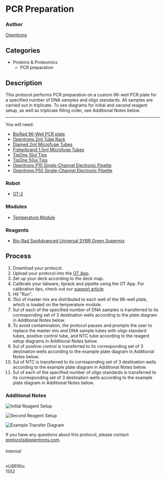 # PCR Preparation

### Author
[Opentrons](http://www.opentrons.com/)

## Categories
* Proteins & Proteomics
    * PCR preparation

## Description
This protocol performs PCR preparation on a custom 96-well PCR plate for a specified number of DNA samples and oligo standards. All samples are carried out in triplicate. To see diagrams for initial and second reagent setup, as well as triplicate filling order, see Additional Notes below.

---

You will need:
* [BioRad 96-Well PCR plate](http://www.bio-rad.com/en-us/sku/mll9651-multiplate-96-well-pcr-plates-low-profile-unskirted-white?ID=MLL9651)
* [Opentrons 2ml Tube Rack](https://shop.opentrons.com/collections/opentrons-tips/products/tube-rack-set-1)
* [Diamed 2ml Microfuge Tubes](http://www.diamed.ca/microcentrifuge-tubes-15ml-microtubes-bulk-c-265_496_497.html)
* [Fisherbrand 1.5ml Microfuge Tubes](https://www.fishersci.com/shop/products/fisherbrand-low-retention-microcentrifuge-tubes-8/p-193936)
* [TipOne 10ul Tips](https://www.usascientific.com/tiponefiltertips.aspx)
* [TipOne 50ul Tips](https://www.usascientific.com/tiponefiltertips.aspx)
* [Opentrons P10 Single-Channel Electronic Pipette](https://shop.opentrons.com/collections/ot-2-pipettes/products/single-channel-electronic-pipette)
* [Opentrons P50 Single-Channel Electronic Pipette](https://shop.opentrons.com/collections/ot-2-pipettes/products/single-channel-electronic-pipette?variant=5984549077021)

### Robot
* [OT-2](https://opentrons.com/ot-2)

### Modules
* [Temperature Module](https://shop.opentrons.com/collections/hardware-modules/products/tempdeck)

### Reagents
* [Bio-Rad SsoAdvanced Universal SYBR Green Supermix](http://www.bio-rad.com/en-ca/product/ssoadvanced-universal-sybr-green-supermix?ID=MH5H1EE8Z)

## Process
1. Download your protocol.
2. Upload your protocol into the [OT App](https://opentrons.com/ot-app).
3. Set up your deck according to the deck map.
4. Calibrate your labware, tiprack and pipette using the OT App. For calibration tips, check out our [support article](https://support.opentrons.com/ot-2/getting-started-software-setup/deck-calibration).
5. Hit "Run".
6. 15ul of master mix are distributed to each well of the 96-well plate, which is loaded on the temperature module.
7. 5ul of each of the specified number of DNA samples is transferred to its corresponding set of 3 destination wells according to the plate diagram in Additional Notes below.
8. To avoid contamination, the protocol pauses and prompts the user to replace the master mix and DNA sample tubes with oligo standard tubes, positive control tube, and NTC tube according to the reagent setup diagrams in Additional Notes below.
9. 5ul of positive control is transferred to its corresponding set of 3 destination wells according to the example plate diagram in Additional Notes below.
10. 5ul of NTC is transferred to its corresponding set of 3 destination wells according to the example plate diagram in Additional Notes below.
11. 5ul of each of the specified number of oligo standards is transferred to its corresponding set of 3 destination wells according to the example plate diagram in Additional Notes below.

### Additional Notes
![Initial Reagent Setup](https://s3.amazonaws.com/opentrons-protocol-library-website/custom-README-images/1552-contango-strategies-ltd/reagent_setup_1_v3.png)

![Second Reagent Setup](https://s3.amazonaws.com/opentrons-protocol-library-website/custom-README-images/1552-contango-strategies-ltd/reagent_setup_2_v3.png)

![Example Transfer Diagram](https://s3.amazonaws.com/opentrons-protocol-library-website/custom-README-images/1552-contango-strategies-ltd/transfer_diagram.png)

If you have any questions about this protocol, please contact protocols@opentrons.com.

###### Internal
nU8R1Kic  
1552
